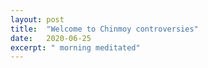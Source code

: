```yaml
---
layout: post
title:  "Welcome to Chinmoy controversies"
date:   2020-06-25
excerpt: " morning meditated"
---
```

